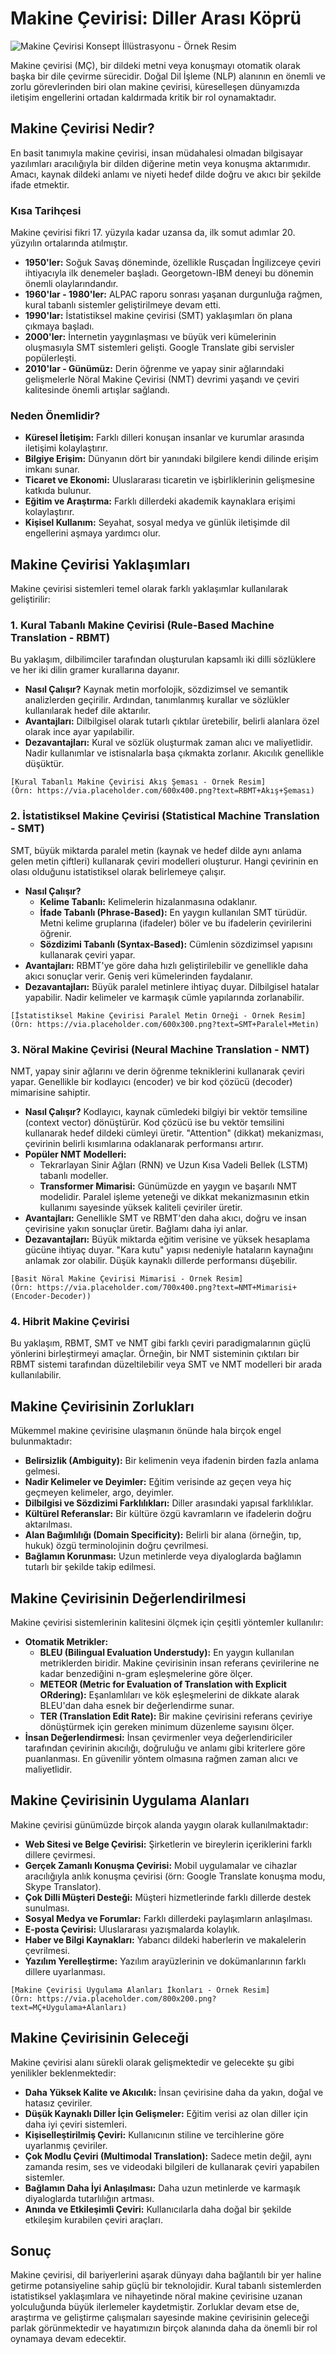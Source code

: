 # Makine Çevirisi: Diller Arası Köprü

![Makine Çevirisi Konsept İllüstrasyonu - Örnek Resim](https://via.placeholder.com/800x300.png?text=Makine+Çevirisi+Konsept)

Makine çevirisi (MÇ), bir dildeki metni veya konuşmayı otomatik olarak başka bir dile çevirme sürecidir. Doğal Dil İşleme (NLP) alanının en önemli ve zorlu görevlerinden biri olan makine çevirisi, küreselleşen dünyamızda iletişim engellerini ortadan kaldırmada kritik bir rol oynamaktadır.

## Makine Çevirisi Nedir?

En basit tanımıyla makine çevirisi, insan müdahalesi olmadan bilgisayar yazılımları aracılığıyla bir dilden diğerine metin veya konuşma aktarımıdır. Amacı, kaynak dildeki anlamı ve niyeti hedef dilde doğru ve akıcı bir şekilde ifade etmektir.

### Kısa Tarihçesi

Makine çevirisi fikri 17. yüzyıla kadar uzansa da, ilk somut adımlar 20. yüzyılın ortalarında atılmıştır.
*   **1950'ler:** Soğuk Savaş döneminde, özellikle Rusçadan İngilizceye çeviri ihtiyacıyla ilk denemeler başladı. Georgetown-IBM deneyi bu dönemin önemli olaylarındandır.
*   **1960'lar - 1980'ler:** ALPAC raporu sonrası yaşanan durgunluğa rağmen, kural tabanlı sistemler geliştirilmeye devam etti.
*   **1990'lar:** İstatistiksel makine çevirisi (SMT) yaklaşımları ön plana çıkmaya başladı.
*   **2000'ler:** İnternetin yaygınlaşması ve büyük veri kümelerinin oluşmasıyla SMT sistemleri gelişti. Google Translate gibi servisler popülerleşti.
*   **2010'lar - Günümüz:** Derin öğrenme ve yapay sinir ağlarındaki gelişmelerle Nöral Makine Çevirisi (NMT) devrimi yaşandı ve çeviri kalitesinde önemli artışlar sağlandı.

### Neden Önemlidir?

*   **Küresel İletişim:** Farklı dilleri konuşan insanlar ve kurumlar arasında iletişimi kolaylaştırır.
*   **Bilgiye Erişim:** Dünyanın dört bir yanındaki bilgilere kendi dilinde erişim imkanı sunar.
*   **Ticaret ve Ekonomi:** Uluslararası ticaretin ve işbirliklerinin gelişmesine katkıda bulunur.
*   **Eğitim ve Araştırma:** Farklı dillerdeki akademik kaynaklara erişimi kolaylaştırır.
*   **Kişisel Kullanım:** Seyahat, sosyal medya ve günlük iletişimde dil engellerini aşmaya yardımcı olur.

## Makine Çevirisi Yaklaşımları

Makine çevirisi sistemleri temel olarak farklı yaklaşımlar kullanılarak geliştirilir:

### 1. Kural Tabanlı Makine Çevirisi (Rule-Based Machine Translation - RBMT)

Bu yaklaşım, dilbilimciler tarafından oluşturulan kapsamlı iki dilli sözlüklere ve her iki dilin gramer kurallarına dayanır.

*   **Nasıl Çalışır?** Kaynak metin morfolojik, sözdizimsel ve semantik analizlerden geçirilir. Ardından, tanımlanmış kurallar ve sözlükler kullanılarak hedef dile aktarılır.
*   **Avantajları:** Dilbilgisel olarak tutarlı çıktılar üretebilir, belirli alanlara özel olarak ince ayar yapılabilir.
*   **Dezavantajları:** Kural ve sözlük oluşturmak zaman alıcı ve maliyetlidir. Nadir kullanımlar ve istisnalarla başa çıkmakta zorlanır. Akıcılık genellikle düşüktür.

```
[Kural Tabanlı Makine Çevirisi Akış Şeması - Örnek Resim]
(Örn: https://via.placeholder.com/600x400.png?text=RBMT+Akış+Şeması)
```

### 2. İstatistiksel Makine Çevirisi (Statistical Machine Translation - SMT)

SMT, büyük miktarda paralel metin (kaynak ve hedef dilde aynı anlama gelen metin çiftleri) kullanarak çeviri modelleri oluşturur. Hangi çevirinin en olası olduğunu istatistiksel olarak belirlemeye çalışır.

*   **Nasıl Çalışır?**
    *   **Kelime Tabanlı:** Kelimelerin hizalanmasına odaklanır.
    *   **İfade Tabanlı (Phrase-Based):** En yaygın kullanılan SMT türüdür. Metni kelime gruplarına (ifadeler) böler ve bu ifadelerin çevirilerini öğrenir.
    *   **Sözdizimi Tabanlı (Syntax-Based):** Cümlenin sözdizimsel yapısını kullanarak çeviri yapar.
*   **Avantajları:** RBMT'ye göre daha hızlı geliştirilebilir ve genellikle daha akıcı sonuçlar verir. Geniş veri kümelerinden faydalanır.
*   **Dezavantajları:** Büyük paralel metinlere ihtiyaç duyar. Dilbilgisel hatalar yapabilir. Nadir kelimeler ve karmaşık cümle yapılarında zorlanabilir.

```
[İstatistiksel Makine Çevirisi Paralel Metin Örneği - Örnek Resim]
(Örn: https://via.placeholder.com/600x300.png?text=SMT+Paralel+Metin)
```

### 3. Nöral Makine Çevirisi (Neural Machine Translation - NMT)

NMT, yapay sinir ağlarını ve derin öğrenme tekniklerini kullanarak çeviri yapar. Genellikle bir kodlayıcı (encoder) ve bir kod çözücü (decoder) mimarisine sahiptir.

*   **Nasıl Çalışır?** Kodlayıcı, kaynak cümledeki bilgiyi bir vektör temsiline (context vector) dönüştürür. Kod çözücü ise bu vektör temsilini kullanarak hedef dildeki cümleyi üretir. "Attention" (dikkat) mekanizması, çevirinin belirli kısımlarına odaklanarak performansı artırır.
*   **Popüler NMT Modelleri:**
    *   Tekrarlayan Sinir Ağları (RNN) ve Uzun Kısa Vadeli Bellek (LSTM) tabanlı modeller.
    *   **Transformer Mimarisi:** Günümüzde en yaygın ve başarılı NMT modelidir. Paralel işleme yeteneği ve dikkat mekanizmasının etkin kullanımı sayesinde yüksek kaliteli çeviriler üretir.
*   **Avantajları:** Genellikle SMT ve RBMT'den daha akıcı, doğru ve insan çevirisine yakın sonuçlar üretir. Bağlamı daha iyi anlar.
*   **Dezavantajları:** Büyük miktarda eğitim verisine ve yüksek hesaplama gücüne ihtiyaç duyar. "Kara kutu" yapısı nedeniyle hataların kaynağını anlamak zor olabilir. Düşük kaynaklı dillerde performansı düşebilir.

```
[Basit Nöral Makine Çevirisi Mimarisi - Örnek Resim]
(Örn: https://via.placeholder.com/700x400.png?text=NMT+Mimarisi+(Encoder-Decoder))
```

### 4. Hibrit Makine Çevirisi

Bu yaklaşım, RBMT, SMT ve NMT gibi farklı çeviri paradigmalarının güçlü yönlerini birleştirmeyi amaçlar. Örneğin, bir NMT sisteminin çıktıları bir RBMT sistemi tarafından düzeltilebilir veya SMT ve NMT modelleri bir arada kullanılabilir.

## Makine Çevirisinin Zorlukları

Mükemmel makine çevirisine ulaşmanın önünde hala birçok engel bulunmaktadır:

*   **Belirsizlik (Ambiguity):** Bir kelimenin veya ifadenin birden fazla anlama gelmesi.
*   **Nadir Kelimeler ve Deyimler:** Eğitim verisinde az geçen veya hiç geçmeyen kelimeler, argo, deyimler.
*   **Dilbilgisi ve Sözdizimi Farklılıkları:** Diller arasındaki yapısal farklılıklar.
*   **Kültürel Referanslar:** Bir kültüre özgü kavramların ve ifadelerin doğru aktarılması.
*   **Alan Bağımlılığı (Domain Specificity):** Belirli bir alana (örneğin, tıp, hukuk) özgü terminolojinin doğru çevrilmesi.
*   **Bağlamın Korunması:** Uzun metinlerde veya diyaloglarda bağlamın tutarlı bir şekilde takip edilmesi.

## Makine Çevirisinin Değerlendirilmesi

Makine çevirisi sistemlerinin kalitesini ölçmek için çeşitli yöntemler kullanılır:

*   **Otomatik Metrikler:**
    *   **BLEU (Bilingual Evaluation Understudy):** En yaygın kullanılan metriklerden biridir. Makine çevirisinin insan referans çevirilerine ne kadar benzediğini n-gram eşleşmelerine göre ölçer.
    *   **METEOR (Metric for Evaluation of Translation with Explicit ORdering):** Eşanlamlıları ve kök eşleşmelerini de dikkate alarak BLEU'dan daha esnek bir değerlendirme sunar.
    *   **TER (Translation Edit Rate):** Bir makine çevirisini referans çeviriye dönüştürmek için gereken minimum düzenleme sayısını ölçer.
*   **İnsan Değerlendirmesi:** İnsan çevirmenler veya değerlendiriciler tarafından çevirinin akıcılığı, doğruluğu ve anlamı gibi kriterlere göre puanlanması. En güvenilir yöntem olmasına rağmen zaman alıcı ve maliyetlidir.

## Makine Çevirisinin Uygulama Alanları

Makine çevirisi günümüzde birçok alanda yaygın olarak kullanılmaktadır:

*   **Web Sitesi ve Belge Çevirisi:** Şirketlerin ve bireylerin içeriklerini farklı dillere çevirmesi.
*   **Gerçek Zamanlı Konuşma Çevirisi:** Mobil uygulamalar ve cihazlar aracılığıyla anlık konuşma çevirisi (örn: Google Translate konuşma modu, Skype Translator).
*   **Çok Dilli Müşteri Desteği:** Müşteri hizmetlerinde farklı dillerde destek sunulması.
*   **Sosyal Medya ve Forumlar:** Farklı dillerdeki paylaşımların anlaşılması.
*   **E-posta Çevirisi:** Uluslararası yazışmalarda kolaylık.
*   **Haber ve Bilgi Kaynakları:** Yabancı dildeki haberlerin ve makalelerin çevrilmesi.
*   **Yazılım Yerelleştirme:** Yazılım arayüzlerinin ve dokümanlarının farklı dillere uyarlanması.

```
[Makine Çevirisi Uygulama Alanları İkonları - Örnek Resim]
(Örn: https://via.placeholder.com/800x200.png?text=MÇ+Uygulama+Alanları)
```

## Makine Çevirisinin Geleceği

Makine çevirisi alanı sürekli olarak gelişmektedir ve gelecekte şu gibi yenilikler beklenmektedir:

*   **Daha Yüksek Kalite ve Akıcılık:** İnsan çevirisine daha da yakın, doğal ve hatasız çeviriler.
*   **Düşük Kaynaklı Diller İçin Gelişmeler:** Eğitim verisi az olan diller için daha iyi çeviri sistemleri.
*   **Kişiselleştirilmiş Çeviri:** Kullanıcının stiline ve tercihlerine göre uyarlanmış çeviriler.
*   **Çok Modlu Çeviri (Multimodal Translation):** Sadece metin değil, aynı zamanda resim, ses ve videodaki bilgileri de kullanarak çeviri yapabilen sistemler.
*   **Bağlamın Daha İyi Anlaşılması:** Daha uzun metinlerde ve karmaşık diyaloglarda tutarlılığın artması.
*   **Anında ve Etkileşimli Çeviri:** Kullanıcılarla daha doğal bir şekilde etkileşim kurabilen çeviri araçları.

## Sonuç

Makine çevirisi, dil bariyerlerini aşarak dünyayı daha bağlantılı bir yer haline getirme potansiyeline sahip güçlü bir teknolojidir. Kural tabanlı sistemlerden istatistiksel yaklaşımlara ve nihayetinde nöral makine çevirisine uzanan yolculuğunda büyük ilerlemeler kaydetmiştir. Zorluklar devam etse de, araştırma ve geliştirme çalışmaları sayesinde makine çevirisinin geleceği parlak görünmektedir ve hayatımızın birçok alanında daha da önemli bir rol oynamaya devam edecektir. 